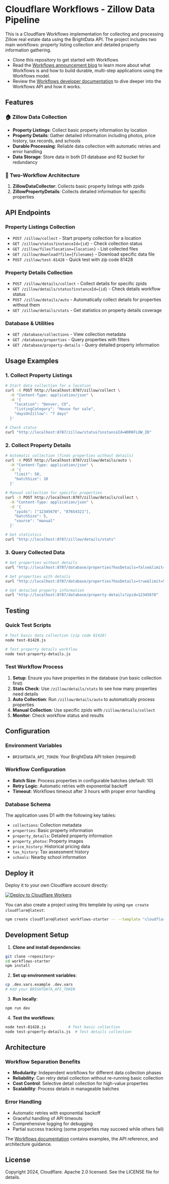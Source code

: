 # Cloudflare Workflows - Zillow Data Pipeline

This is a Cloudflare Workflows implementation for collecting and processing Zillow real estate data using the BrightData API. The project includes two main workflows: property listing collection and detailed property information gathering.

- Clone this repository to get started with Workflows
- Read the [Workflows announcement blog](https://blog.cloudflare.com/building-workflows-durable-execution-on-workers/) to learn more about what Workflows is and how to build durable, multi-step applications using the Workflows model.
- Review the [Workflows developer documentation](https://developers.cloudflare.com/workflows/) to dive deeper into the Workflows API and how it works.

## Features

### 🏠 Zillow Data Collection

- **Property Listings**: Collect basic property information by location
- **Property Details**: Gather detailed information including photos, price history, tax records, and schools
- **Durable Processing**: Reliable data collection with automatic retries and error handling
- **Data Storage**: Store data in both D1 database and R2 bucket for redundancy

### 🔄 Two-Workflow Architecture

1. **ZillowDataCollector**: Collects basic property listings with zpids
2. **ZillowPropertyDetails**: Collects detailed information for specific properties

## API Endpoints

### Property Listings Collection

- `POST /zillow/collect` - Start property collection for a location
- `GET /zillow/status?instanceId={id}` - Check collection status
- `GET /zillow/files?location={location}` - List collected files
- `GET /zillow/download?file={filename}` - Download specific data file
- `POST /zillow/test-81428` - Quick test with zip code 81428

### Property Details Collection

- `POST /zillow/details/collect` - Collect details for specific zpids
- `GET /zillow/details/status?instanceId={id}` - Check details workflow status
- `POST /zillow/details/auto` - Automatically collect details for properties without them
- `GET /zillow/details/stats` - Get statistics on property details coverage

### Database & Utilities

- `GET /database/collections` - View collection metadata
- `GET /database/properties` - Query properties with filters
- `GET /database/property-details` - Query detailed property information

## Usage Examples

### 1. Collect Property Listings

```bash
# Start data collection for a location
curl -X POST http://localhost:8787/zillow/collect \
  -H "Content-Type: application/json" \
  -d '{
    "location": "Denver, CO",
    "listingCategory": "House for sale",
    "daysOnZillow": "7 days"
  }'

# Check status
curl "http://localhost:8787/zillow/status?instanceId=WORKFLOW_ID"
```

### 2. Collect Property Details

```bash
# Automatic collection (finds properties without details)
curl -X POST http://localhost:8787/zillow/details/auto \
  -H "Content-Type: application/json" \
  -d '{
    "limit": 50,
    "batchSize": 10
  }'

# Manual collection for specific properties
curl -X POST http://localhost:8787/zillow/details/collect \
  -H "Content-Type: application/json" \
  -d '{
    "zpids": ["12345678", "87654321"],
    "batchSize": 5,
    "source": "manual"
  }'

# Get statistics
curl "http://localhost:8787/zillow/details/stats"
```

### 3. Query Collected Data

```bash
# Get properties without details
curl "http://localhost:8787/database/properties?hasDetails=false&limit=10"

# Get properties with details
curl "http://localhost:8787/database/properties?hasDetails=true&limit=5"

# Get detailed property information
curl "http://localhost:8787/database/property-details?zpid=12345678"
```

## Testing

### Quick Test Scripts

```bash
# Test basic data collection (zip code 81428)
node test-81428.js

# Test property details workflow
node test-property-details.js
```

### Test Workflow Process

1. **Setup**: Ensure you have properties in the database (run basic collection first)
2. **Stats Check**: Use `/zillow/details/stats` to see how many properties need details
3. **Auto Collection**: Run `/zillow/details/auto` to automatically process properties
4. **Manual Collection**: Use specific zpids with `/zillow/details/collect`
5. **Monitor**: Check workflow status and results

## Configuration

### Environment Variables

- `BRIGHTDATA_API_TOKEN`: Your BrightData API token (required)

### Workflow Configuration

- **Batch Size**: Process properties in configurable batches (default: 10)
- **Retry Logic**: Automatic retries with exponential backoff
- **Timeout**: Workflows timeout after 3 hours with proper error handling

### Database Schema

The application uses D1 with the following key tables:

- `collections`: Collection metadata
- `properties`: Basic property information
- `property_details`: Detailed property information
- `property_photos`: Property images
- `price_history`: Historical pricing data
- `tax_history`: Tax assessment history
- `schools`: Nearby school information

## Deploy it

Deploy it to your own Cloudflare account directly:

[![Deploy to Cloudflare Workers](https://deploy.workers.cloudflare.com/button)](https://deploy.workers.cloudflare.com/?url=https://github.com/cloudflare/workflows-starter)

You can also create a project using this template by using `npm create cloudflare@latest`:

```sh
npm create cloudflare@latest workflows-starter -- --template "cloudflare/workflows-starter"
```

## Development Setup

1. **Clone and install dependencies**:

```bash
git clone <repository>
cd workflows-starter
npm install
```

2. **Set up environment variables**:

```bash
cp .dev.vars.example .dev.vars
# Add your BRIGHTDATA_API_TOKEN
```

3. **Run locally**:

```bash
npm run dev
```

4. **Test the workflows**:

```bash
node test-81428.js          # Test basic collection
node test-property-details.js  # Test details collection
```

## Architecture

### Workflow Separation Benefits

- **Modularity**: Independent workflows for different data collection phases
- **Reliability**: Can retry detail collection without re-running basic collection
- **Cost Control**: Selective detail collection for high-value properties
- **Scalability**: Process details in manageable batches

### Error Handling

- Automatic retries with exponential backoff
- Graceful handling of API timeouts
- Comprehensive logging for debugging
- Partial success tracking (some properties may succeed while others fail)

The [Workflows documentation](https://developers.cloudflare.com/workflows/) contains examples, the API reference, and architecture guidance.

## License

Copyright 2024, Cloudflare. Apache 2.0 licensed. See the LICENSE file for details.
